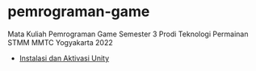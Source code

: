 # pemrograman-game
 Mata Kuliah Pemrograman Game Semester 3 Prodi Teknologi Permainan STMM MMTC Yogyakarta 2022

- [Instalasi dan Aktivasi Unity](./instalasi-dan-aktivasi-unity/)
